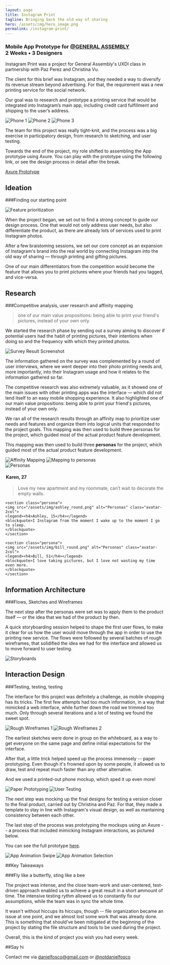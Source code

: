```yaml
---
layout: page
title: Instagram Print
tagline: Bringing back the old way of sharing
hero: /assets/img/hero_image.png
permalink: /instagram-print/
---
```

<h3>Mobile App Prototype for <a href="https://twitter.com/ga">@GENERAL ASSEMBLY</a><br>
2 Weeks • 3 Designers</h3>

Instagram Print was a project for General Assembly's UXDI class in partnership with Paz Perez and Christina Vu.

The client for this brief was Instagram, and they needed a way to diversify its revenue stream beyond advertising. For that, the requirement was a new printing service for the social network.

Our goal was to research and prototype a printing service that would be integrated into Instagram’s main app, including credit card fulfillment and shipping to the user’s address.

<section class="image-grid">
    <img src="/assets/img/intro_phone_1.png" alt="Phone 1" class="img-3col shift-1-5col">
    <img src="/assets/img/intro_phone_2.png" alt="Phone 2" class="img-3col">
    <img src="/assets/img/intro_phone_3.png" alt="Phone 3" class="img-3col">
</section>

The team for this project was really tight-knit, and the process was a big exercise in participatory design, from research to sketching, and user testing.

Towards the end of the project, my role shifted to assembling the App prototype using Axure. You can play with the prototype using the following link, or see the design process in detail after the break.

<div class="btn">
<a href="http://y9d00x.axshare.com/home_feed.html">Axure Prototype</a>
</div>

<h2>Ideation</h2>

###Finding our starting point

<section class="image-grid">
    <img src="/assets/img/feature_prioritization.png" alt="Feature prioritization" class="img-8col shift-2col">
</section>

When the project began, we set out to find a strong concept to guide our design process. One that would not only address user needs, but also differentiate the product, as there are already lots of services used to print Instagram photos.

After a few braistoming sessions, we set our core concept as an expansion of Instagram's brand into the real world by connecting Instagram into the old way of sharing — through printing and gifting pictures.

One of our main differentiators from the competition would become the feature that allows you to print pictures where your friends had you tagged, and vice-versa.

<h2>Research</h2>

###Competitive analysis, user research and affinity mapping

> one of our main value propositions: being able to print your friend's pictures, instead of your own only.

We started the research phase by sending out a survey aiming to discover if potential users had the habit of printing pictures, their intentions when doing so and the frequency with which they printed photos.

<section class="image-grid">
    <img src="/assets/img/user_research_1.png" alt="Survey Result Screenshot" class="img-10col shift-1col">
</section>

The information gathered on the survey was complemented by a round of user interviews, where we went deeper into their photo printing needs and, more importantly, into their Instagram usage and how it relates to the information gathered so far.

The competitive research was also extremely valuable, as it showed one of the main issues with other printing apps was the interface — which did not lend itself to an easy mobile shopping experience. It also highlighted one of our main value propositions: being able to print your friend's pictures, instead of your own only.

We ran all of the research results through an affinity map to prioritize user needs and features and organize them into logical units that responded to the project goals. This mapping was then used to build three personas for the project, which guided most of the actual product feature development.

This mapping was then used to build three **personas** for the project, which guided most of the actual product feature development.

<section class="image-grid">
    <img src="/assets/img/user_research_2.png" alt="Affinity Mapping" class="img-8col">
    <img src="/assets/img/user_research_3.png" alt="Mapping to personas" class="img-4col">
</section>

<section class="persona-panel">
    <section class="persona">
    <img src="/assets/img/karen_round.png" alt="Personas" class="avatar-2col">
    <legend><h4>Karen, 27</h4></legend>
    <blockquote>Love my new apartment and my roommate, can’t wait to decorate the empty walls.
    </blockquote>
    </section>

    <section class="persona">
    <img src="/assets/img/ashley_round.png" alt="Personas" class="avatar-2col">
    <legend><h4>Ashley, 15</h4></legend>
    <blockquote>I Instagram from the moment I wake up to the moment I go to sleep.
    </blockquote>
    </section>

    <section class="persona">
    <img src="/assets/img/bill_round.png" alt="Personas" class="avatar-2col">
    <legend><h4>Bill, 51</h4></legend>
    <blockquote>I love taking pictures, but I love not wasting my time even more.
    </blockquote>
    </section>
</section>

<p></p>
<h2>Information Architecture</h2>

###Flows, Sketches and Wireframes

The next step after the personas were set was to apply them to the product itself — or the idea that we had of the product by then. 

A quick storyboarding session helped to shape the first user flows, to make it clear for us how the user would move through the app in order to use the printing new service. The flows were followed by several batches of rough wireframes, that solidified the idea we had for the interface and allowed us to move forward to user testing.

<section class="image-grid">
    <img src="/assets/img/information_architecture_1.png" alt="Storyboards" class="shift-3col img-6col">
</section>
<p></p>
<h2>Interaction Design</h2>

###Testing, testing, testing

The interface for this project was definitely a challenge, as mobile shopping has its tricks. The first few attempts had too much information, in a way that mimicked a web interface, while further down the road we trimmed too much. Only through several iterations and a lot of testing we found the sweet spot.

<section class="image-grid">
    <img src="/assets/img/interaction_design_1.png" alt="Rough Wireframes 1" class="img-6col">
    <img src="/assets/img/interaction_design_2.png" alt="Rough Wireframes 2" class="img-6col">
</section>

The earliest sketches were done in group on the whiteboard, as a way to get everyone on the same page and define initial expectations for the interface.

After that, a little trick helped speed up the process immensely -- paper prototyping. Even though it's frowned upon by some people, it allowed us to draw, test and repeat much faster than any other alternative.

And we used a printed-out phone mockup, which sped it up even more!

<section class="image-grid">
    <img src="/assets/img/interaction_design_3.png" alt="Paper Prototyping" class="img-6col">
    <img src="/assets/img/interaction_design_4.png" alt="User Testing" class="img-6col">
</section>

The next step was mocking up the final designs for testing a version closer to the final product, carried out by Christina and Paz. For that, they made a template to stay in line with Instagram's visual design, as well as mantaining consistency between each other.

The last step of the process was prototyping the mockups using an Axure -- a process that included mimicking Instagram interactions, as pictured below.

You can see the full prototype [here](http://y9d00x.axshare.com/#c=2).

<section class="image-grid">
    <img src="/assets/img/interaction_design_2.gif" alt="App Animation Swipe" class="img-5col shift-1col">
    <img src="/assets/img/interaction_design_1.gif" alt="App Animation Selection" class="img-5col">
</section>
<p></p>

##Key Takeaways

###Fly like a butterfly, sting like a bee

The project was intense, and the close team-work and user-centered, test-driven approach enabled us to achieve a great result in a short ammount of time. The intensive testing rythm allowed us to constantly fix our assumptions, while the team was in sync the whole time. 

It wasn't without hiccups its hiccups, though -- file organization became an issue at one point, and we almost lost some work that was already done. This is something that should've been mitigated at the beginning of the project by stating the file structure and tools to be used during the project.

Overall, this is the kind of project you wish you had every week.

##Say hi

Contact me via <a href="mailto:danielfosco@gmail.com" target="_blank">danielfosco@gmail.com</a> or <a href="https://www.twitter.com/notdanielfosco" target="_blank">@notdanielfosco</a>